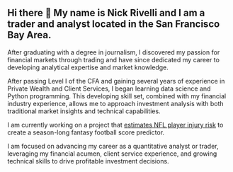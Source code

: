 ## Hi there 👋 My name is Nick Rivelli and I am a trader and analyst located in the San Francisco Bay Area.

After graduating with a degree in journalism, I discovered my passion for financial markets through trading and have since dedicated my career to developing analytical expertise and market knowledge.

After passing Level I of the CFA and gaining several years of experience in Private Wealth and Client Services, I began learning data science and Python programming. This developing skill set, combined with my financial industry experience, allows me to approach investment analysis with both traditional market insights and technical capabilities.

I am currently working on a project that [estimates NFL player injury risk](https://github.com/nicriv831/NFL-Injury-Risk) to create a season-long fantasy football score predictor.

I am focused on advancing my career as a quantitative analyst or trader, leveraging my financial acumen, client service experience, and growing technical skills to drive profitable investment decisions.

<!--
**nicriv831/nicriv831** is a ✨ _special_ ✨ repository because its `README.md` (this file) appears on your GitHub profile.

Here are some ideas to get you started:

- 🔭 I’m currently working on ...
- 🌱 I’m currently learning ...
- 👯 I’m looking to collaborate on ...
- 🤔 I’m looking for help with ...
- 💬 Ask me about ...
- 📫 How to reach me: ...
- 😄 Pronouns: ...
- ⚡ Fun fact: ...
-->
